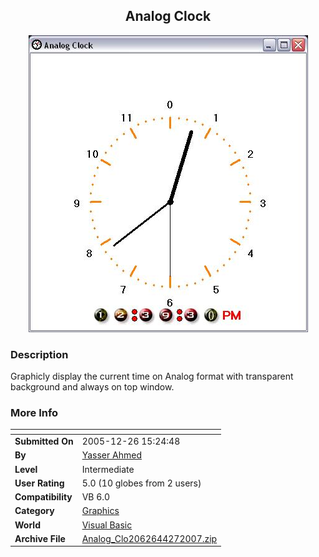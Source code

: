 ﻿<div align="center">

## Analog Clock

<img src="PIC2007427144596468.JPG">
</div>

### Description

Graphicly display the current time on Analog format with transparent background and always on top window.
 
### More Info
 


<span>             |<span>
---                |---
**Submitted On**   |2005-12-26 15:24:48
**By**             |[Yasser Ahmed](https://github.com/Planet-Source-Code/PSCIndex/blob/master/ByAuthor/yasser-ahmed.md)
**Level**          |Intermediate
**User Rating**    |5.0 (10 globes from 2 users)
**Compatibility**  |VB 6\.0
**Category**       |[Graphics](https://github.com/Planet-Source-Code/PSCIndex/blob/master/ByCategory/graphics__1-46.md)
**World**          |[Visual Basic](https://github.com/Planet-Source-Code/PSCIndex/blob/master/ByWorld/visual-basic.md)
**Archive File**   |[Analog\_Clo2062644272007\.zip](https://github.com/Planet-Source-Code/yasser-ahmed-analog-clock__1-68466/archive/master.zip)








